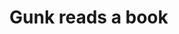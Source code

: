 # Gunk reads a book

<!--

Premise: Gunk does not read books, she does not need to. She can eat a book and get its meaning that way. We do not know how this works. ✨ Magic ✨. We also don't know what happens if Gunk does not finish a book, as that has never been know to happen. In fact, Gunk has never been known not to finish what she started (eating). 

The author may or may not have offered Gunk an ereader to read at some point. If that did happen, we don't know what the outcome was.

We do know why Gunk doesn't eat news papers: because they don't taste nice. Not the paper and ink, she likes them fine, but the flavor of the news itself is not much to her taste.

-->